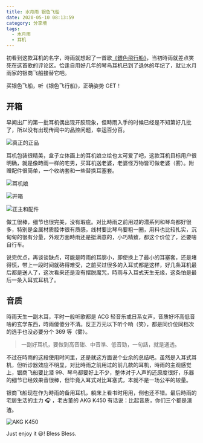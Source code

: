 ```yaml
---
title: 水月雨 银色飞船
date: 2020-05-10 08:13:59
category: 分享境
tags:
  - 水月雨
  - 耳机
---
```


初看到这款耳机的名字，時雨就想起了一首歌[《銀色飛行船》](https://music.163.com/#/song?id=28018264)，当初時雨就差点笑死在这首歌的评论区。恰逢自用好几年的琴鸟耳机已到了退休的年纪了，就让水月雨家的银商飞船接替它吧。

买银色飞船，听《银色飞行船》，正确姿势 GET！

## 开箱

早闻出厂的第一批耳机偶出现开胶现象，但時雨入手的时候已经是不知第好几批了，所以没有出现传闻中的品控问题，幸运百分百。

![真正的正品](/IMAGES/2020/水月雨/1.jpg)

耳机包装很精美，盒子立体画上的耳机娘立绘也太可爱了吧，这款耳机目标用户很明确，就是像時雨一样的宅男，买耳机送老婆，老婆怪万物皆可做老婆（雾）。附赠配件很简单，一个收纳套和一些替换耳塞套。

![耳机娘](/IMAGES/2020/水月雨/2.jpg)

![开箱](/IMAGES/2020/水月雨/3.jpg)

![正主和配件](/IMAGES/2020/水月雨/4.jpg)

做工很棒，细节也很完美，没有瑕疵。对比時雨之前用过的潜系列和琴鸟都好很多，特别是金属材质腔体很有质感，线材要比琴鸟要粗一圈，用料也比较扎实，沉甸甸的很有分量，外观方面時雨还是挺满意的，小巧精致，都这个价位了，还要啥自行车。

说完优点，再谈谈缺点，可能是時雨的耳廓小，即使换上了最小的耳塞套，还是堵得慌，带上一段时间就硌得难受，之前买过很多的入耳式都是这样，好几条耳机最后都是送人了，这次看来还是没有摆脱魔咒，時雨与入耳式天生无缘，这条怕是最后一条入耳式耳机了。

## 音质

時雨天生一副木耳，平时一般听歌都是 ACG 轻音乐或日系女声，音质好坏高低音啥的玄学东西，時雨傻傻分不清。反正万元以下听个响（笑），都是同价位同档次的选手也没必要分个 369 等（雾）。

> 一副好耳机，要做到高音甜、中音準、低音勁，一句話，就是通透。

不过在時雨的这段使用时间里，还是就这方面说个业余的总结吧。虽然是入耳式耳机，但听诊器效应不明显，对比時雨之前用过的前几款的耳机，時雨的主观感觉上，银商飞船要比潜 99、琴鸟都要好上不少，整体对于人声的还原度很好，乐器的细节已经效果音很棒，但毕竟入耳式对比耳塞式，本就不是一场公平的较量。

银商飞船现在作为時雨的备用耳机，躺床上看书时用用，倒也还不错。最后時雨的宅居生活的主力 🎧 ，老古董的 AKG K450 有话说：比起音质，你们三个都是渣渣。

![AKG K450](/IMAGES/2020/水月雨/5.jpg)

Just enjoy it 😃! Bless Bless.
